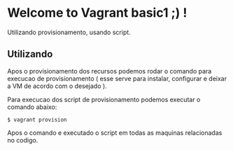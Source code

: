 # Welcome to Vagrant basic1 ;) !

Utilizando provisionamento, usando script.

## Utilizando 

Apos o provisionamento dos recursos podemos rodar o comando para execucao de provisionamento ( esse serve para instalar, configurar e deixar a VM de acordo com o desejado ).

Para execucao dos script de provisionamento podemos executar o comando abaixo:

```
$ vagrant provision
```

Apos o comando e executado o script em todas as maquinas relacionadas no codigo.